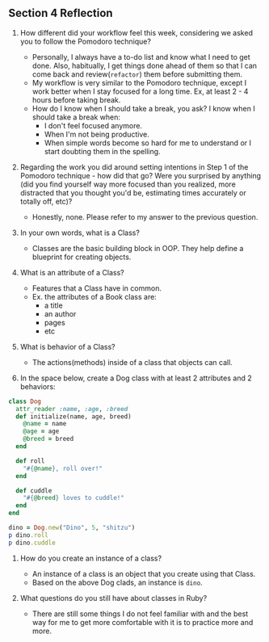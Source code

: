 ## Section 4 Reflection

1. How different did your workflow feel this week, considering we asked you to follow the Pomodoro technique?
   - Personally, I always have a to-do list and know what I need to get done.  Also, habitually, I get things done ahead of them so that I can come back and review(`refactor`) them before submitting them.
   - My workflow is very similar to the Pomodoro technique, except I work better when I stay focused for a long time.  Ex, at least 2 - 4 hours before taking break.
   - How do I know when I should take a break, you ask?  I know when I should take a break when:
      - I don't feel focused anymore.
      - When I'm not being productive.
      - When simple words become so hard for me to understand or I start doubting them in the spelling.

1. Regarding the work you did around setting intentions in Step 1 of the Pomodoro technique - how did that go? Were you surprised by anything (did you find yourself way more focused than you realized, more distracted that you thought you'd be, estimating times accurately or totally off, etc)?
   - Honestly, none.  Please refer to my answer to the previous question.

1. In your own words, what is a Class?
   - Classes are the basic building block in OOP.  They help define a blueprint for creating objects.

1. What is an attribute of a Class?
   - Features that a Class have in common.
   - Ex. the attributes of a Book class are:
      - a title
      - an author
      - pages
      - etc   

1. What is behavior of a Class?
   - The actions(methods) inside of a class that objects can call.

1. In the space below, create a Dog class with at least 2 attributes and 2 behaviors:

```ruby
class Dog
  attr_reader :name, :age, :breed
  def initialize(name, age, breed)
    @name = name
    @age = age
    @breed = breed
  end

  def roll
    "#{@name}, roll over!"
  end

  def cuddle
    "#{@breed} loves to cuddle!"
  end
end

dino = Dog.new("Dino", 5, "shitzu")
p dino.roll
p dino.cuddle

```

1. How do you create an instance of a class?
   - An instance of a class is an object that you create using that Class.
   - Based on the above Dog clads, an instance is `dino`.

1. What questions do you still have about classes in Ruby?
   - There are still some things I do not feel familiar with and the best way
     for me to get more comfortable with it is to practice more and more.
